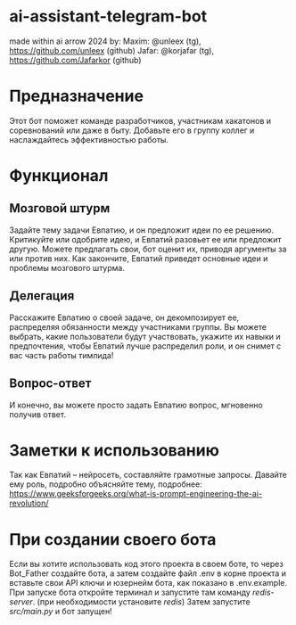 # ai-assistant-telegram-bot
made within ai arrow 2024  by:
    Maxim: @unleex (tg), https://github.com/unleex (github)
    Jafar: @korjafar (tg), https://github.com/Jafarkor (github)

# Предназначение
Этот бот поможет команде разработчиков, участникам хакатонов и соревнований или даже в быту.
Добавьте его в группу коллег и наслаждайтесь эффективностью работы.

# Функционал

## Мозговой штурм
Задайте тему задачи Евпатию, и он предложит идеи по ее решению. 
Критикуйте или одобрите идею, и Евпатий разовьет ее или предложит другую.
Можете предлагать свои, бот оценит их, приводя аргументы за или против них.
Как закончите, Евпатий приведет основные идеи и проблемы мозгового штурма.

## Делегация
Расскажите Евпатию о своей задаче, он декомпозирует ее, распределяя обязанности между участниками группы.
Вы можете выбрать, какие пользователи будут участвовать, укажите их навыки и предпочтения, чтобы Евпатий
лучше распределил роли, и он снимет с вас часть работы тимлида!

## Вопрос-ответ
И конечно, вы можете просто задать Евпатию вопрос, мгновенно получив ответ.

# Заметки к использованию
Так как Евпатий – нейросеть, составляйте грамотные запросы. 
Давайте ему роль, подробно объясняйте тему, подробнее:  https://www.geeksforgeeks.org/what-is-prompt-engineering-the-ai-revolution/

# При создании своего бота
Если вы хотите использовать код этого проекта в своем боте, то через Bot_Father создайте бота, 
а затем создайте файл .env в корне проекта и  
вставьте свои API ключи и юзернейм бота, как показано в .env.example.
При запуске бота откройте терминал и запустите там команду *redis-server*. (при необходимости установите *redis*) Затем запустите *src/main.py* и бот запущен!